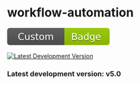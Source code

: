 # workflow-automation

![Badge](./badge.svg)


[![Latest Development Version](https://img.shields.io/badge/version-v5.0-blue)](https://github.com/danielyedaniel/test)

<div class="card">
  <div class="card-content">
    <h3>Latest development version: v5.0
    <p id="latest-version"></p>
  </div>
</div>
